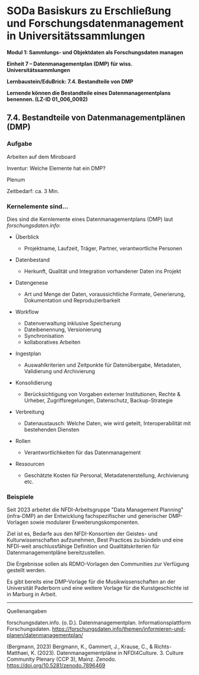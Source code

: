 <!--

-->

# SODa Basiskurs zu Erschließung und Forschungsdatenmanagement in Universitätssammlungen

**Modul 1: Sammlungs- und Objektdaten als Forschungsdaten managen**

**Einheit 7 – Datenmanagementplan (DMP) für wiss. Universitätssammlungen**

**Lernbaustein/EduBrick: 7.4. Bestandteile von DMP**

**Lernende können die Bestandteile eines Datenmanagementplans benennen. (LZ-ID 01\_006\_0092)**


## 7.4. Bestandteile von Datenmanagementplänen (DMP)

### Aufgabe

Arbeiten auf dem Miroboard

Inventur: Welche Elemente hat ein DMP?

Plenum

Zeitbedarf: ca. 3 Min.



### Kern­elemente sind...

Dies sind die Kernlemente eines Daten­managementplans (DMP) laut *forschungsdaten.info*:

* Überblick
  
  * Projektname, Laufzeit, Träger, Partner, verantwortliche Personen

* Datenbestand
  
  * Herkunft, Qualität und Integration vorhandener Daten ins Projekt

* Datengenese
  
  * Art und Menge der Daten, voraussichtliche Formate, Generierung, Dokumentation und Reproduzierbarkeit

* Workflow
  
  * Datenverwaltung inklusive Speicherung
  * Dateibenennung, Versionierung
  * Synchronisation
  * kollaboratives Arbeiten

* Ingestplan

  * Auswahlkriterien und Zeitpunkte für Datenübergabe, Metadaten, Validierung und Archivierung

* Konsolidierung

  * Berücksichtigung von Vorgaben externer Institutionen, Rechte & Urheber, Zugriffsregelungen, Datenschutz, Backup-Strategie

* Verbreitung

  * Datenaustausch: Welche Daten, wie wird geteilt, Interoperabilität mit bestehenden Diensten

* Rollen

  * Verantwortlichkeiten für das Datenmanagement

* Ressourcen
  
  * Geschätzte Kosten für Personal, Metadatenerstellung, Archivierung etc.


### Beispiele

Seit 2023 arbeitet die NFDI-Arbeitsgruppe "Data Management Planning" (infra-DMP) an der Entwicklung fachspezifischer und generischer DMP-Vorlagen sowie modularer Erweiterungskomponenten. 

Ziel ist es, Bedarfe aus den NFDI-Konsortien der Geistes- und Kulturwissenschaften aufzunehmen, Best Practices zu bündeln und eine NFDI-weit anschlussfähige Definition und Qualitätskriterien für Datenmanagementpläne bereitzustellen. 

Die Ergebnisse sollen als RDMO-Vorlagen den Communities zur Verfügung gestellt werden. 

Es gibt bereits eine DMP-Vorlage für die Musikwissenschaften an der Universität Paderborn und eine weitere Vorlage für die Kunstgeschichte ist in Marburg in Arbeit.



-----------
Quellenangaben

forschungsdaten.info. (o. D.). Datenmanagementplan. Informationsplattform Forschungsdaten. https://forschungsdaten.info/themen/informieren-und-planen/datenmanagementplan/

(Bergmann, 2023) Bergmann, K., Gammert, J., Krause, C., & Richts-Matthaei, K. (2023). Datenmanagementpläne in NFDI4Culture. 3. Culture Community Plenary (CCP 3), Mainz. Zenodo. https://doi.org/10.5281/zenodo.7896469


